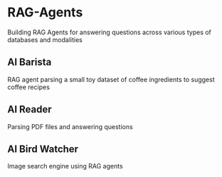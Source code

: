 # RAG-Agents
Building RAG Agents for answering questions across various types of databases and modalities

## AI Barista
RAG agent parsing a small toy dataset of coffee ingredients to suggest coffee recipes

## AI Reader
Parsing PDF files and answering questions

## AI Bird Watcher
Image search engine using RAG agents
